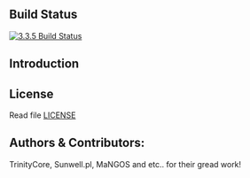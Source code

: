 ## Build Status

[![3.3.5 Build Status](https://travis-ci.org/ReinsCoreWotlk/Core.svg?branch=master)](https://travis-ci.org/ReinsCoreWotlk/Core)

## Introduction

## License

Read file [LICENSE](LICENSE)


## Authors &amp; Contributors:

TrinityCore, Sunwell.pl, MaNGOS and etc.. for their gread work!